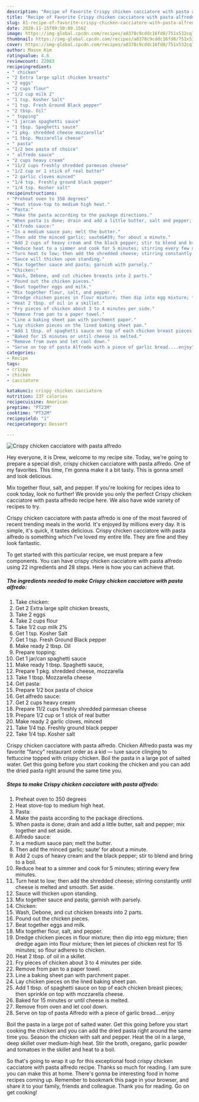 ```yaml
---
description: "Recipe of Favorite Crispy chicken cacciatore with pasta alfredo"
title: "Recipe of Favorite Crispy chicken cacciatore with pasta alfredo"
slug: 81-recipe-of-favorite-crispy-chicken-cacciatore-with-pasta-alfredo
date: 2020-11-15T09:50:09.156Z
image: https://img-global.cpcdn.com/recipes/a8378c9cddc16fd0/751x532cq70/crispy-chicken-cacciatore-with-pasta-alfredo-recipe-main-photo.jpg
thumbnail: https://img-global.cpcdn.com/recipes/a8378c9cddc16fd0/751x532cq70/crispy-chicken-cacciatore-with-pasta-alfredo-recipe-main-photo.jpg
cover: https://img-global.cpcdn.com/recipes/a8378c9cddc16fd0/751x532cq70/crispy-chicken-cacciatore-with-pasta-alfredo-recipe-main-photo.jpg
author: Mason Kim
ratingvalue: 4.6
reviewcount: 22083
recipeingredient:
- " chicken"
- "2 Extra large split chicken breasts"
- "2 eggs"
- "2 cups flour"
- "1/2 cup milk 2"
- "1 tsp. Kosher Salt"
- "1 tsp. Fresh Ground Black pepper"
- "2 tbsp. Oil"
- " topping"
- "1 jarcan spaghetti sauce"
- "1 tbsp. Spaghetti sauce"
- "1 pkg. shredded cheese mozzarella"
- "1 tbsp. Mozzarella cheese"
- " pasta"
- "1/2 box pasta of choice"
- " alfredo sauce"
- "2 cups heavy cream"
- "11/2 cups freshly shredded parmesan cheese"
- "1/2 cup or 1 stick of real butter"
- "2 garlic cloves minced"
- "1/4 tsp. Freshly ground black pepper"
- "1/4 tsp. Kosher salt"
recipeinstructions:
- "Preheat oven to 350 degrees"
- "Heat stove-top to medium high heat."
- "Pasta:"
- "Make the pasta according to the package directions."
- "When pasta is done; drain and add a little butter, salt and pepper; mix together and set aside."
- "Alfredo sauce:"
- "In a medium sauce pan; melt the butter."
- "Then add the minced garlic; saute&#39; for about a minute."
- "Add 2 cups of heavy cream and the black pepper; stir to blend and bring to a boil."
- "Reduce heat to a simmer and cook for 5 minutes; stirring every few minutes."
- "Turn heat to low; then add the shredded cheese; stirring constantly until cheese is melted and smooth. Set aside."
- "Sauce will thicken upon standing."
- "Mix together sauce and pasta; garnish with parsely."
- "Chicken:"
- "Wash, Debone, and cut chicken breasts into 2 parts."
- "Pound out the chicken pieces."
- "Beat together eggs and milk."
- "Mix together flour, salt, and pepper."
- "Dredge chicken pieces in flour mixture; then dip into egg mixture; then dredge again into flour mixture; then let pieces of chicken rest for 15 minutes; so flour adheres to chicken."
- "Heat 2 tbsp. of oil in a skillet."
- "Fry pieces of chicken about 3 to 4 minutes per side."
- "Remove from pan to a paper towel."
- "Line a baking sheet pan with parchment paper."
- "Lay chicken pieces on the lined baking sheet pan."
- "Add 1 tbsp. of spaghetti sauce on top of each chicken breast pieces; then sprinkle on top with mozzarella cheese."
- "Baked for 15 minutes or until cheese is melted."
- "Remove from oven and let cool down."
- "Serve on top of pasta Alfredo with a piece of garlic bread....enjoy"
categories:
- Recipe
tags:
- crispy
- chicken
- cacciatore

katakunci: crispy chicken cacciatore 
nutrition: 237 calories
recipecuisine: American
preptime: "PT23M"
cooktime: "PT32M"
recipeyield: "1"
recipecategory: Dessert

---
```



![Crispy chicken cacciatore with pasta alfredo](https://img-global.cpcdn.com/recipes/a8378c9cddc16fd0/751x532cq70/crispy-chicken-cacciatore-with-pasta-alfredo-recipe-main-photo.jpg)

Hey everyone, it is Drew, welcome to my recipe site. Today, we're going to prepare a special dish, crispy chicken cacciatore with pasta alfredo. One of my favorites. This time, I'm gonna make it a bit tasty. This is gonna smell and look delicious.

Mix together flour, salt, and pepper. If you&#39;re looking for recipes idea to cook today, look no further! We provide you only the perfect Crispy chicken cacciatore with pasta alfredo recipe here. We also have wide variety of recipes to try.

Crispy chicken cacciatore with pasta alfredo is one of the most favored of recent trending meals in the world. It's enjoyed by millions every day. It is simple, it's quick, it tastes delicious. Crispy chicken cacciatore with pasta alfredo is something which I've loved my entire life. They are fine and they look fantastic.


To get started with this particular recipe, we must prepare a few components. You can have crispy chicken cacciatore with pasta alfredo using 22 ingredients and 28 steps. Here is how you can achieve that.

<!--inarticleads1-->

##### The ingredients needed to make Crispy chicken cacciatore with pasta alfredo:

1. Take  chicken:
1. Get 2 Extra large split chicken breasts,
1. Take 2 eggs
1. Take 2 cups flour
1. Take 1/2 cup milk 2%
1. Get 1 tsp. Kosher Salt
1. Get 1 tsp. Fresh Ground Black pepper
1. Make ready 2 tbsp. Oil
1. Prepare  topping:
1. Get 1 jar/can spaghetti sauce
1. Make ready 1 tbsp. Spaghetti sauce,
1. Prepare 1 pkg. shredded cheese, mozzarella
1. Take 1 tbsp. Mozzarella cheese
1. Get  pasta:
1. Prepare 1/2 box pasta of choice
1. Get  alfredo sauce:
1. Get 2 cups heavy cream
1. Prepare 11/2 cups freshly shredded parmesan cheese
1. Prepare 1/2 cup or 1 stick of real butter
1. Make ready 2 garlic cloves, minced
1. Take 1/4 tsp. Freshly ground black pepper
1. Take 1/4 tsp. Kosher salt


Crispy chicken cacciatore with pasta alfredo. Chicken Alfredo pasta was my favorite &#34;fancy&#34; restaurant order as a kid — luxe sauce clinging to fettuccine topped with crispy chicken. Boil the pasta in a large pot of salted water. Get this going before you start cooking the chicken and you can add the dried pasta right around the same time you. 

<!--inarticleads2-->

##### Steps to make Crispy chicken cacciatore with pasta alfredo:

1. Preheat oven to 350 degrees
1. Heat stove-top to medium high heat.
1. Pasta:
1. Make the pasta according to the package directions.
1. When pasta is done; drain and add a little butter, salt and pepper; mix together and set aside.
1. Alfredo sauce:
1. In a medium sauce pan; melt the butter.
1. Then add the minced garlic; saute&#39; for about a minute.
1. Add 2 cups of heavy cream and the black pepper; stir to blend and bring to a boil.
1. Reduce heat to a simmer and cook for 5 minutes; stirring every few minutes.
1. Turn heat to low; then add the shredded cheese; stirring constantly until cheese is melted and smooth. Set aside.
1. Sauce will thicken upon standing.
1. Mix together sauce and pasta; garnish with parsely.
1. Chicken:
1. Wash, Debone, and cut chicken breasts into 2 parts.
1. Pound out the chicken pieces.
1. Beat together eggs and milk.
1. Mix together flour, salt, and pepper.
1. Dredge chicken pieces in flour mixture; then dip into egg mixture; then dredge again into flour mixture; then let pieces of chicken rest for 15 minutes; so flour adheres to chicken.
1. Heat 2 tbsp. of oil in a skillet.
1. Fry pieces of chicken about 3 to 4 minutes per side.
1. Remove from pan to a paper towel.
1. Line a baking sheet pan with parchment paper.
1. Lay chicken pieces on the lined baking sheet pan.
1. Add 1 tbsp. of spaghetti sauce on top of each chicken breast pieces; then sprinkle on top with mozzarella cheese.
1. Baked for 15 minutes or until cheese is melted.
1. Remove from oven and let cool down.
1. Serve on top of pasta Alfredo with a piece of garlic bread....enjoy


Boil the pasta in a large pot of salted water. Get this going before you start cooking the chicken and you can add the dried pasta right around the same time you. Season the chicken with salt and pepper. Heat the oil in a large, deep skillet over medium-high heat. Stir the broth, oregano, garlic powder and tomatoes in the skillet and heat to a boil. 

So that's going to wrap it up for this exceptional food crispy chicken cacciatore with pasta alfredo recipe. Thanks so much for reading. I am sure you can make this at home. There's gonna be interesting food in home recipes coming up. Remember to bookmark this page in your browser, and share it to your family, friends and colleague. Thank you for reading. Go on get cooking!
